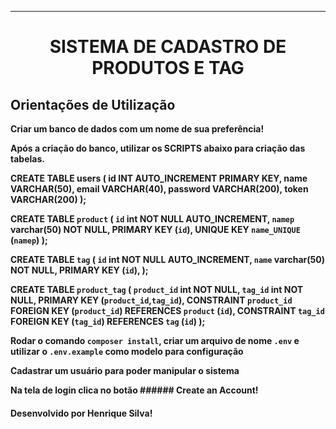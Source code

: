 <hr>
 <h1 align="center" color="red">SISTEMA DE CADASTRO DE PRODUTOS E TAG</h1>

 ## Orientações de Utilização

**Criar um banco de dados com um nome de sua preferência!**

**Após a criação do banco, utilizar os SCRIPTS abaixo para criação das tabelas.**


**CREATE TABLE users (
    id INT AUTO_INCREMENT PRIMARY KEY,
    name VARCHAR(50),
    email VARCHAR(40),
    password VARCHAR(200),
    token VARCHAR(200)
);**

**CREATE TABLE `product` (
  `id` int NOT NULL AUTO_INCREMENT,
  `namep` varchar(50) NOT NULL,
  PRIMARY KEY (`id`),
  UNIQUE KEY `name_UNIQUE` (`namep`)
);**

**CREATE TABLE `tag` (
  `id` int NOT NULL AUTO_INCREMENT,
  `name` varchar(50) NOT NULL,
  PRIMARY KEY (`id`),
);**

**CREATE TABLE `product_tag` (
   `product_id` int NOT NULL,
   `tag_id` int NOT NULL,
   PRIMARY KEY (`product_id`,`tag_id`),
   CONSTRAINT `product_id` FOREIGN KEY (`product_id`) REFERENCES `product` (`id`),
   CONSTRAINT `tag_id` FOREIGN KEY (`tag_id`) REFERENCES `tag` (`id`)
);**

**Rodar o comando `composer install`, criar um arquivo de nome `.env` e utilizar o `.env.example` como modelo para configuração**

**Cadastrar um usuário para poder manipular o sistema**

**Na tela de login clica no botão ###### Create an Account!**


#### Desenvolvido por Henrique Silva!



